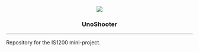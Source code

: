 <div align="center"><img src="https://edmanjohan.github.io/UnoShooter/export/UnoShooter-Concept.png">
<h3> UnoShooter </h3>
</div>  
<hr>

Repository for the IS1200 mini-project.
